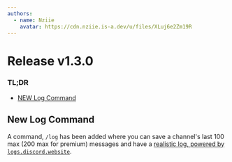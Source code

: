 ```yaml
---
authors:
  - name: Nziie
    avatar: https://cdn.nziie.is-a.dev/u/files/XLuj6e2Zm19R
---
```


# Release v1.3.0

### TL;DR
  - [NEW Log Command](#new-log-command)

## New Log Command
A command, `/log` has been added where you can save a channel's last 100 max (200 max for premium) messages and have a [realistic log, powered by `logs.discord.website`](https://logs.discord.website).
